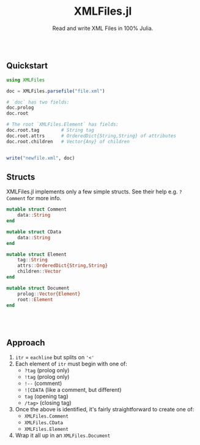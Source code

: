 <h1 align="center">XMLFiles.jl</h1>

<p align="center">Read and write XML Files in 100% Julia.</p>

<br><br>

## Quickstart

```julia
using XMLFiles

doc = XMLFiles.parsefile("file.xml")

# `doc` has two fields:
doc.prolog
doc.root

# The root `XMLFiles.Element` has fields:
doc.root.tag        # String tag
doc.root.attrs      # OrderedDict{String,String} of attributes
doc.root.children   # Vector{Any} of children


write("newfile.xml", doc)
```

## Structs

XMLFiles.jl implements only a few simple structs.  See their help e.g. `?Comment` for more info.

```julia
mutable struct Comment
    data::String
end

mutable struct CData
    data::String
end

mutable struct Element
    tag::String
    attrs::OrderedDict{String,String}
    children::Vector
end

mutable struct Document
    prolog::Vector{Element}
    root::Element
end
```


<br><br>

## Approach

1. `itr` = `eachline` but splits on `'<'`
2. Each element of `itr` must begin with one of:
    - `?tag` (prolog only)
    - `!tag` (prolog only)
    - `!--` (comment)
    - `![CDATA` (like a comment, but different)
    - `tag` (opening tag)
    - `/tag>` (closing tag)
3.  Once the above is identified, it's fairly straightforward to create one of:
    - `XMLFiles.Comment`
    - `XMLFiles.CData`
    - `XMLFiles.Element`
4. Wrap it all up in an `XMLFiles.Document`
